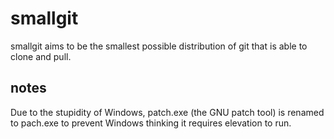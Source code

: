 smallgit
========

smallgit aims to be the smallest possible distribution of git that is able to clone and pull.

notes
-----
Due to the stupidity of Windows, patch.exe (the GNU patch tool) is renamed to pach.exe to prevent Windows thinking it requires elevation to run.